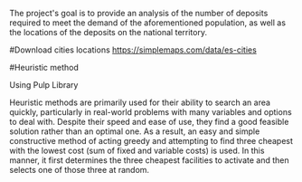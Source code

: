 The project's goal is to provide an analysis of the number of deposits
required to meet the demand of the aforementioned population, as well as the
locations of the deposits on the national territory.

#Download cities locations
https://simplemaps.com/data/es-cities


#Heuristic method

Using Pulp Library 

Heuristic methods are primarily used for their ability to search an area 
quickly, particularly in real-world problems with many variables and options 
to deal with. Despite their speed and ease of use, they find a good feasible 
solution rather than an optimal one. As a result, an easy and simple 
constructive method of acting greedy and attempting to find three cheapest 
with the lowest cost (sum of fixed and variable costs) is used. 
In this manner, it first determines the three cheapest facilities to activate 
and then selects one of those three at random.

 
